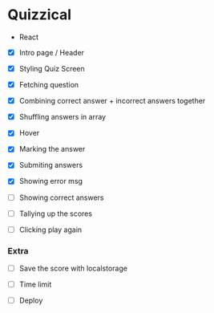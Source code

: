 # Quizzical

- React 

- [x] Intro page / Header
- [x] Styling Quiz Screen
- [x] Fetching question
- [x] Combining correct answer + incorrect answers together
- [x] Shuffling answers in array
- [x] Hover
- [x] Marking the answer
- [x] Submiting answers
- [x] Showing error msg
- [ ] Showing correct answers
- [ ] Tallying up the scores
- [ ] Clicking play again  


### Extra
- [ ] Save the score with localstorage
- [ ] Time limit


- [ ] Deploy